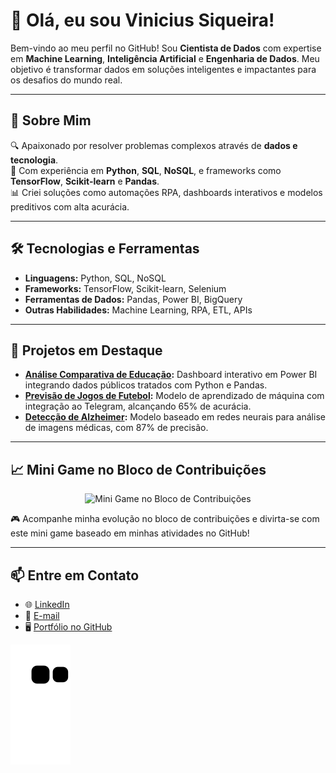 # 👋 Olá, eu sou Vinicius Siqueira!  

Bem-vindo ao meu perfil no GitHub! Sou **Cientista de Dados** com expertise em **Machine Learning**, **Inteligência Artificial** e **Engenharia de Dados**. Meu objetivo é transformar dados em soluções inteligentes e impactantes para os desafios do mundo real.

---

## 🚀 Sobre Mim

🔍 Apaixonado por resolver problemas complexos através de **dados e tecnologia**.  
🧠 Com experiência em **Python**, **SQL**, **NoSQL**, e frameworks como **TensorFlow**, **Scikit-learn** e **Pandas**.  
📊 Criei soluções como automações RPA, dashboards interativos e modelos preditivos com alta acurácia.  

---

## 🛠️ Tecnologias e Ferramentas
- **Linguagens:** Python, SQL, NoSQL  
- **Frameworks:** TensorFlow, Scikit-learn, Selenium  
- **Ferramentas de Dados:** Pandas, Power BI, BigQuery  
- **Outras Habilidades:** Machine Learning, RPA, ETL, APIs  

---

## 🌟 Projetos em Destaque

- **[Análise Comparativa de Educação](https://github.com/vinisique/analise-educacao):** Dashboard interativo em Power BI integrando dados públicos tratados com Python e Pandas.  
- **[Previsão de Jogos de Futebol](https://github.com/vinisique/previsao-jogos):** Modelo de aprendizado de máquina com integração ao Telegram, alcançando 65% de acurácia.  
- **[Detecção de Alzheimer](https://github.com/vinisique/deteccao-alzheimer):** Modelo baseado em redes neurais para análise de imagens médicas, com 87% de precisão.  

---

## 📈 Mini Game no Bloco de Contribuições

<div align="center">
  <img src="https://github.com/vinisique/vinisique/raw/main/contribution_game.gif" alt="Mini Game no Bloco de Contribuições" />
</div>

🎮 Acompanhe minha evolução no bloco de contribuições e divirta-se com este mini game baseado em minhas atividades no GitHub!  

---

## 📫 Entre em Contato
- 🌐 [LinkedIn](https://www.linkedin.com/in/vinicius-siqueira1)  
- 📧 [E-mail](mailto:vinniesique@gmail.com)  
- 🖥️ [Portfólio no GitHub](https://github.com/vinisique)

![Snake animation](https://github.com/vinisique/vinisique/blob/output/github-contribution-grid-snake.svg)
